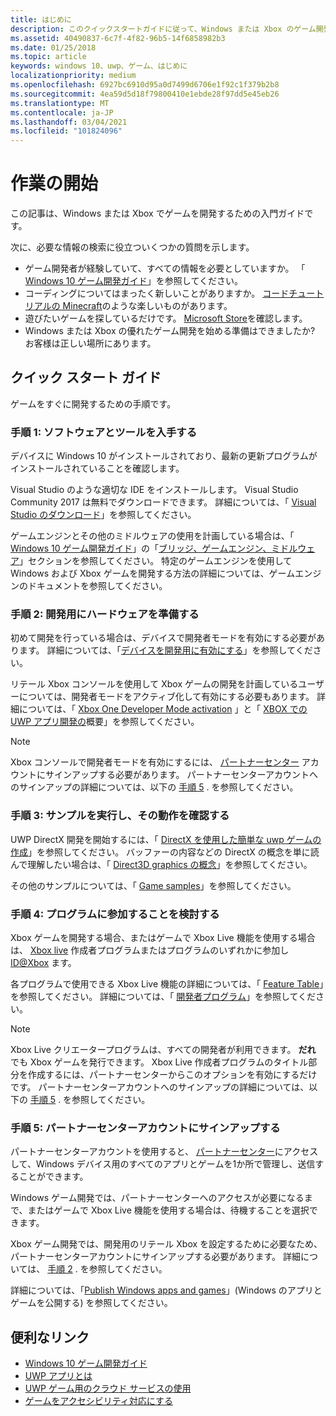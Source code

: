 ```yaml
---
title: はじめに
description: このクイックスタートガイドに従って、Windows または Xbox のゲーム開発をすぐに開始する方法について説明します。
ms.assetid: 40490837-6c7f-4f82-96b5-14f6858982b3
ms.date: 01/25/2018
ms.topic: article
keywords: windows 10、uwp、ゲーム、はじめに
localizationpriority: medium
ms.openlocfilehash: 6927bc6910d95a0d7499d6706e1f92c1f379b2b8
ms.sourcegitcommit: 4ea59d5d18f79800410e1ebde28f97dd5e45eb26
ms.translationtype: MT
ms.contentlocale: ja-JP
ms.lasthandoff: 03/04/2021
ms.locfileid: "101824096"
---
```

# <a name="getting-started"></a>作業の開始

この記事は、Windows または Xbox でゲームを開発するための入門ガイドです。 

次に、必要な情報の検索に役立ついくつかの質問を示します。
* ゲーム開発者が経験していて、すべての情報を必要としていますか。 「 [Windows 10 ゲーム開発ガイド](e2e.md)」を参照してください。
* コーディングについてはまったく新しいことがありますか。 [コードチュートリアルの Minecraft](https://code.org/minecraft)のような楽しいものがあります。
* 遊びたいゲームを探しているだけです。 [Microsoft Store](https://www.microsoft.com/store)を確認します。
* Windows または Xbox の優れたゲーム開発を始める準備はできましたか?  お客様は正しい場所にあります。

## <a name="quick-start-guide"></a>クイック スタート ガイド

ゲームをすぐに開発するための手順です。

### <a name="step-1-get-the-software-and-tools"></a>手順 1: ソフトウェアとツールを入手する

デバイスに Windows 10 がインストールされており、最新の更新プログラムがインストールされていることを確認します。

Visual Studio のような適切な IDE をインストールします。 Visual Studio Community 2017 は無料でダウンロードできます。 詳細については、「 [Visual Studio のダウンロード](https://visualstudio.microsoft.com/downloads/)」を参照してください。

ゲームエンジンとその他のミドルウェアの使用を計画している場合は、「 [Windows 10 ゲーム開発ガイド](e2e.md)」の「[ブリッジ、ゲームエンジン、ミドルウェア](e2e.md#bridges-game-engines-and-middleware)」セクションを参照してください。 特定のゲームエンジンを使用して Windows および Xbox ゲームを開発する方法の詳細については、ゲームエンジンのドキュメントを参照してください。

### <a name="step-2-prepare-your-hardware-for-development"></a>手順 2: 開発用にハードウェアを準備する

初めて開発を行っている場合は、デバイスで開発者モードを有効にする必要があります。 詳細については、「[デバイスを開発用に有効にする](/windows/apps/get-started/enable-your-device-for-development)」を参照してください。

リテール Xbox コンソールを使用して Xbox ゲームの開発を計画しているユーザーについては、開発者モードをアクティブ化して有効にする必要もあります。 詳細については、「 [Xbox One Developer Mode activation](../xbox-apps/devkit-activation.md) 」と「 [XBOX での UWP アプリ開発の](../xbox-apps/getting-started.md)概要」を参照してください。 

> [!Note]
> Xbox コンソールで開発者モードを有効にするには、 [パートナーセンター](https://partner.microsoft.com/dashboard)  アカウントにサインアップする必要があります。 パートナーセンターアカウントへのサインアップの詳細については、以下の [手順 5](#step-5-sign-up-for-a-partner-center-account) . を参照してください。

### <a name="step-3-run-a-sample-and-see-how-it-works"></a>手順 3: サンプルを実行し、その動作を確認する

UWP DirectX 開発を開始するには、「 [DirectX を使用した簡単な uwp ゲームの作成](tutorial--create-your-first-uwp-directx-game.md)」を参照してください。 バッファーの内容などの DirectX の概念を単に読んで理解したい場合は、「 [Direct3D graphics の概念](../graphics-concepts/index.md)」を参照してください。

その他のサンプルについては、「 [Game samples](e2e.md#game-samples)」を参照してください。

### <a name="step-4-consider-joining-a-program"></a>手順 4: プログラムに参加することを検討する

Xbox ゲームを開発する場合、またはゲームで Xbox Live 機能を使用する場合は、 [Xbox live](https://developer.microsoft.com/games/xbox/xboxlive/creator) 作成者プログラムまたはプログラムのいずれかに参加し [ID@Xbox](https://www.xbox.com/Developers/id) ます。 

各プログラムで使用できる Xbox Live 機能の詳細については、「 [Feature Table](/gaming/xbox-live/get-started/join-dev-program/live-feature-comparison-table)」を参照してください。 詳細については、「 [開発者プログラム](e2e.md#developer-programs)」を参照してください。

> [!Note]
> Xbox Live クリエータープログラムは、すべての開発者が利用できます。 **だれ** でも Xbox ゲームを発行できます。 Xbox Live 作成者プログラムのタイトル部分を作成するには、パートナーセンターからこのオプションを有効にするだけです。 パートナーセンターアカウントへのサインアップの詳細については、以下の [手順 5](#step-5-sign-up-for-a-partner-center-account) . を参照してください。

### <a name="step-5-sign-up-for-a-partner-center-account"></a>手順 5: パートナーセンターアカウントにサインアップする

パートナーセンターアカウントを使用すると、 [パートナーセンター](https://partner.microsoft.com/dashboard)にアクセスして、Windows デバイス用のすべてのアプリとゲームを1か所で管理し、送信することができます。

Windows ゲーム開発では、パートナーセンターへのアクセスが必要になるまで、またはゲームで Xbox Live 機能を使用する場合は、待機することを選択できます。

Xbox ゲーム開発では、開発用のリテール Xbox を設定するために必要なため、パートナーセンターアカウントにサインアップする必要があります。 詳細については、 [手順 2](#step-2-prepare-your-hardware-for-development) . を参照してください。

詳細については、「[Publish Windows apps and games](../publish/index.md)」(Windows のアプリとゲームを公開する) を参照してください。

## <a name="useful-links"></a>便利なリンク

* [Windows 10 ゲーム開発ガイド](e2e.md)
* [UWP アプリとは](../get-started/universal-application-platform-guide.md)
* [UWP ゲーム用のクラウド サービスの使用](cloud-for-games.md)
* [ゲームをアクセシビリティ対応にする](accessibility-for-games.md)
